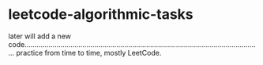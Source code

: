 # leetcode-algorithmic-tasks

later will add a new code.......................................................................................................................
practice from time to time,
mostly LeetCode.


